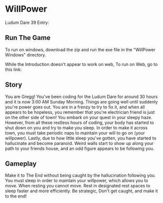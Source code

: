 # WillPower
Ludum Dare 39 Entry:

## Run The Game

To run on windows, 
download the zip and run the exe file in the "WillPower Windows" directory.

While the Introduction doesn't appear to work on web,
To run on Web,
go to this link:


## Story
You are Gregg!  You've been coding for the Ludum Dare for around 30 hours and it is now 3:00 AM Sunday Morning.  Things are going well until suddenly you're power goes out.  You are in a frenzy to try to fix it, and when all appears to be hopeless, you remember that you're electrician friend is just on the other side of town!  You embark on your quest in your sleepy haze.  However, from all these restless hours of coding, your body has started to shut down on you and try to make you sleep.  In order to make it across town, you must take periodic naps to maintain your will to go on (your willpower).  Lastly, due to how little sleep you've gotten, you have started to hallucinate and become paranoid.  Weird walls start to show up along your path to your friends house, and an odd figure appears to be following you.

## Gameplay
Make it to The End without being caught by the hallucination following you.  
You must sleep in order to maintain your willpower, which allows you to move.
When resting you cannot move.
Rest in designated rest spaces to sleep faster and more efficiently.
Be strategic, Don't get caught, and make it to the end!

